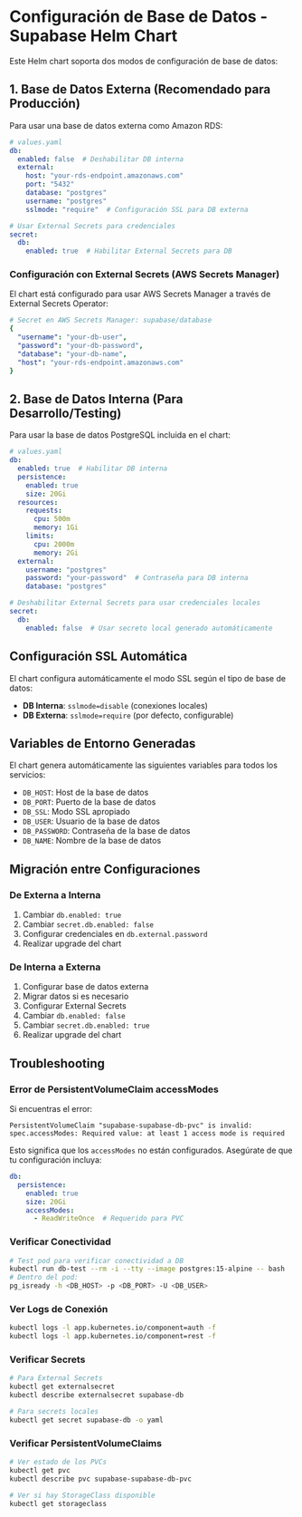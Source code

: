 # Configuración de Base de Datos - Supabase Helm Chart

Este Helm chart soporta dos modos de configuración de base de datos:

## 1. Base de Datos Externa (Recomendado para Producción)

Para usar una base de datos externa como Amazon RDS:

```yaml
# values.yaml
db:
  enabled: false  # Deshabilitar DB interna
  external:
    host: "your-rds-endpoint.amazonaws.com"
    port: "5432"
    database: "postgres"
    username: "postgres"
    sslmode: "require"  # Configuración SSL para DB externa

# Usar External Secrets para credenciales
secret:
  db:
    enabled: true  # Habilitar External Secrets para DB
```

### Configuración con External Secrets (AWS Secrets Manager)

El chart está configurado para usar AWS Secrets Manager a través de External Secrets Operator:

```yaml
# Secret en AWS Secrets Manager: supabase/database
{
  "username": "your-db-user",
  "password": "your-db-password", 
  "database": "your-db-name",
  "host": "your-rds-endpoint.amazonaws.com"
}
```

## 2. Base de Datos Interna (Para Desarrollo/Testing)

Para usar la base de datos PostgreSQL incluida en el chart:

```yaml
# values.yaml
db:
  enabled: true  # Habilitar DB interna
  persistence:
    enabled: true
    size: 20Gi
  resources:
    requests:
      cpu: 500m
      memory: 1Gi
    limits:
      cpu: 2000m
      memory: 2Gi
  external:
    username: "postgres"
    password: "your-password"  # Contraseña para DB interna
    database: "postgres"

# Deshabilitar External Secrets para usar credenciales locales
secret:
  db:
    enabled: false  # Usar secreto local generado automáticamente
```

## Configuración SSL Automática

El chart configura automáticamente el modo SSL según el tipo de base de datos:

- **DB Interna**: `sslmode=disable` (conexiones locales)
- **DB Externa**: `sslmode=require` (por defecto, configurable)

## Variables de Entorno Generadas

El chart genera automáticamente las siguientes variables para todos los servicios:

- `DB_HOST`: Host de la base de datos
- `DB_PORT`: Puerto de la base de datos  
- `DB_SSL`: Modo SSL apropiado
- `DB_USER`: Usuario de la base de datos
- `DB_PASSWORD`: Contraseña de la base de datos
- `DB_NAME`: Nombre de la base de datos

## Migración entre Configuraciones

### De Externa a Interna

1. Cambiar `db.enabled: true`
2. Cambiar `secret.db.enabled: false`
3. Configurar credenciales en `db.external.password`
4. Realizar upgrade del chart

### De Interna a Externa

1. Configurar base de datos externa
2. Migrar datos si es necesario
3. Configurar External Secrets
4. Cambiar `db.enabled: false`
5. Cambiar `secret.db.enabled: true`
6. Realizar upgrade del chart

## Troubleshooting

### Error de PersistentVolumeClaim accessModes

Si encuentras el error:
```
PersistentVolumeClaim "supabase-supabase-db-pvc" is invalid: spec.accessModes: Required value: at least 1 access mode is required
```

Esto significa que los `accessModes` no están configurados. Asegúrate de que tu configuración incluya:

```yaml
db:
  persistence:
    enabled: true
    size: 20Gi
    accessModes:
      - ReadWriteOnce  # Requerido para PVC
```

### Verificar Conectividad

```bash
# Test pod para verificar conectividad a DB
kubectl run db-test --rm -i --tty --image postgres:15-alpine -- bash
# Dentro del pod:
pg_isready -h <DB_HOST> -p <DB_PORT> -U <DB_USER>
```

### Ver Logs de Conexión

```bash
kubectl logs -l app.kubernetes.io/component=auth -f
kubectl logs -l app.kubernetes.io/component=rest -f
```

### Verificar Secrets

```bash
# Para External Secrets
kubectl get externalsecret
kubectl describe externalsecret supabase-db

# Para secrets locales
kubectl get secret supabase-db -o yaml
```

### Verificar PersistentVolumeClaims

```bash
# Ver estado de los PVCs
kubectl get pvc
kubectl describe pvc supabase-supabase-db-pvc

# Ver si hay StorageClass disponible
kubectl get storageclass
```
